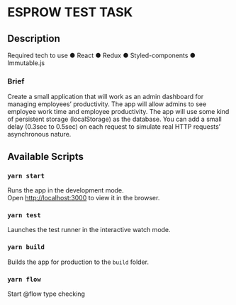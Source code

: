 
# ESPROW TEST TASK

## Description

Required tech to use
● React
● Redux
● Styled-components
● Immutable.js

### Brief
Create a small application that will work as an admin dashboard for managing
employees’ productivity. The app will allow admins to see employee work time and
employee productivity.
The app will use some kind of persistent storage (localStorage) as the database.
You can add a small delay (0.3sec to 0.5sec) on each request to simulate real HTTP
requests’ asynchronous nature.

## Available Scripts

### `yarn start`

Runs the app in the development mode.<br />
Open [http://localhost:3000](http://localhost:3000) to view it in the browser.

### `yarn test`

Launches the test runner in the interactive watch mode.<br />

### `yarn build`

Builds the app for production to the `build` folder.<br />

### `yarn flow`

Start @flow type checking
